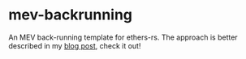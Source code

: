 # mev-backrunning
An MEV back-running template for ethers-rs.
The approach is better described in my [blog post](https://www.0xmelkor.me/articles/backrunning-1-3), check it out!
